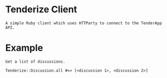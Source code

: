 Tenderize Client
================
	
	A simple Ruby client which uses HTTParty to connect to the TenderApp API.
	
	
Example
=======
	Get a list of discussions.
  `Tenderize::Discussion.all #=> [<discussion 1>, <discussion 2>]`